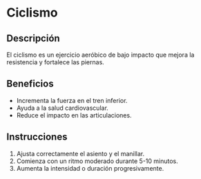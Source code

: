 # Ciclismo

## Descripción
El ciclismo es un ejercicio aeróbico de bajo impacto que mejora la resistencia y fortalece las piernas.

## Beneficios
- Incrementa la fuerza en el tren inferior.
- Ayuda a la salud cardiovascular.
- Reduce el impacto en las articulaciones.

## Instrucciones
1. Ajusta correctamente el asiento y el manillar.
2. Comienza con un ritmo moderado durante 5-10 minutos.
3. Aumenta la intensidad o duración progresivamente.

